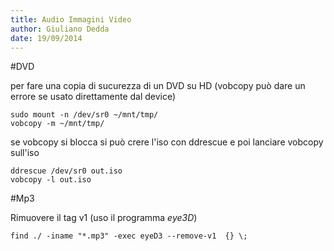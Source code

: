 ```yaml
---
title: Audio Immagini Video
author: Giuliano Dedda 
date: 19/09/2014
---
```



#DVD 

per fare una copia di sucurezza di un DVD su HD
(vobcopy può dare un errore se usato direttamente dal device)

    sudo mount -n /dev/sr0 ~/mnt/tmp/
    vobcopy -m ~/mnt/tmp/

se vobcopy si blocca si può crere l'iso con ddrescue e poi lanciare vobcopy sull'iso 

    ddrescue /dev/sr0 out.iso
    vobcopy -l out.iso
 

#Mp3

Rimuovere il tag v1 (uso il programma _eye3D_)

    find ./ -iname "*.mp3" -exec eyeD3 --remove-v1  {} \;
